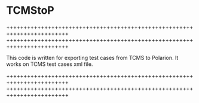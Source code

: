 # TCMStoP
++++++++++++++++++++++++++++++++++++++++++++++++++++++++++++++++++++++++
++++++++++++++++++++++++++++++++++++++++++++++++++++++++++++++++++++++++


This code is written for exporting test cases from TCMS to Polarion. 
It works on TCMS test cases xml file.



++++++++++++++++++++++++++++++++++++++++++++++++++++++++++++++++++++++++
++++++++++++++++++++++++++++++++++++++++++++++++++++++++++++++++++++++++
